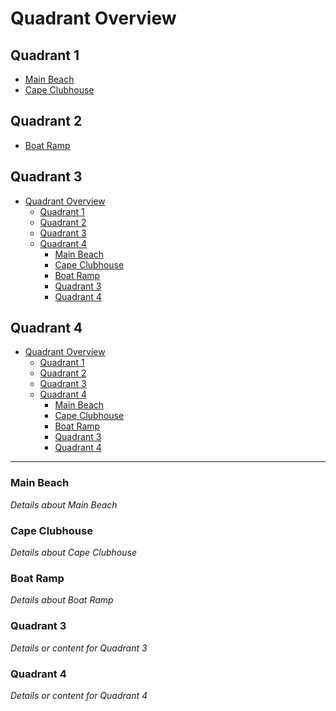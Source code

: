 # Quadrant Overview

## Quadrant 1
- [Main Beach](#main-beach)
- [Cape Clubhouse](#cape-clubhouse)

## Quadrant 2
- [Boat Ramp](#boat-ramp)

## Quadrant 3
- [Quadrant Overview](#quadrant-overview)
  - [Quadrant 1](#quadrant-1)
  - [Quadrant 2](#quadrant-2)
  - [Quadrant 3](#quadrant-3)
  - [Quadrant 4](#quadrant-4)
    - [Main Beach](#main-beach)
    - [Cape Clubhouse](#cape-clubhouse)
    - [Boat Ramp](#boat-ramp)
    - [Quadrant 3](#quadrant-3-1)
    - [Quadrant 4](#quadrant-4-1)

## Quadrant 4
- [Quadrant Overview](#quadrant-overview)
  - [Quadrant 1](#quadrant-1)
  - [Quadrant 2](#quadrant-2)
  - [Quadrant 3](#quadrant-3)
  - [Quadrant 4](#quadrant-4)
    - [Main Beach](#main-beach)
    - [Cape Clubhouse](#cape-clubhouse)
    - [Boat Ramp](#boat-ramp)
    - [Quadrant 3](#quadrant-3-1)
    - [Quadrant 4](#quadrant-4-1)

---

### Main Beach
*Details about Main Beach*

### Cape Clubhouse
*Details about Cape Clubhouse*

### Boat Ramp
*Details about Boat Ramp*

### Quadrant 3
*Details or content for Quadrant 3*

### Quadrant 4
*Details or content for Quadrant 4*
